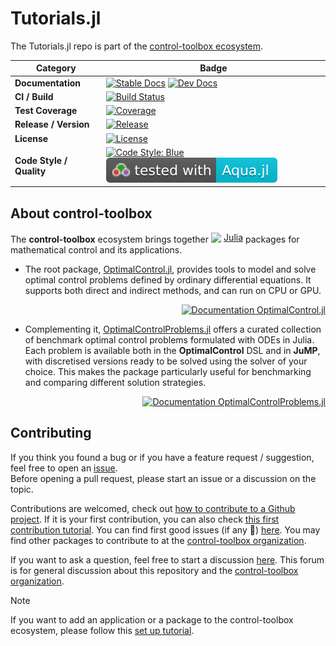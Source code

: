 # Tutorials.jl

<!-- 
For instructions on how to customize this README.template.md and use the centralized workflow,
please see the user guide: https://github.com/orgs/control-toolbox/discussions/67
-->

The Tutorials.jl repo is part of the [control-toolbox ecosystem](https://github.com/control-toolbox).

| **Category** | **Badge** |
|-----------------------|-----------|
| **Documentation** | [![Stable Docs](https://img.shields.io/badge/docs-stable-blue.svg)](https://control-toolbox.org/Tutorials.jl/stable/) [![Dev Docs](https://img.shields.io/badge/docs-dev-8A2BE2.svg)](https://control-toolbox.org/Tutorials.jl/dev/) |
| **CI / Build** | [![Build Status](https://github.com/control-toolbox/Tutorials.jl/actions/workflows/CI.yml/badge.svg?branch=main)](https://github.com/control-toolbox/Tutorials.jl/actions/workflows/CI.yml?query=branch%3Amain) |
| **Test Coverage** | [![Coverage](https://codecov.io/gh/control-toolbox/Tutorials.jl/branch/main/graph/badge.svg)](https://codecov.io/gh/control-toolbox/Tutorials.jl) |
| **Release / Version** | [![Release](https://img.shields.io/github/v/release/control-toolbox/Tutorials.jl.svg)](https://github.com/control-toolbox/Tutorials.jl/releases) |
| **License** | [![License](https://img.shields.io/badge/License-MIT-yellow.svg)](https://github.com/control-toolbox/Tutorials.jl/blob/master/LICENSE) |
| **Code Style / Quality** | [![Code Style: Blue](https://img.shields.io/badge/code%20style-blue-4495d1.svg)](https://github.com/JuliaDiff/BlueStyle) [![Aqua.jl](https://raw.githubusercontent.com/JuliaTesting/Aqua.jl/master/badge.svg)](https://github.com/JuliaTesting/Aqua.jl) |

## About control-toolbox

The **control-toolbox** ecosystem brings together <a href="https://julialang.org" style="display:inline-flex; align-items:center;">
  <img src="https://raw.githubusercontent.com/JuliaLang/julia-logo-graphics/master/images/julia.ico" width="16em" style="margin-right:0.3em;">
  Julia
</a> packages for mathematical control and its applications.  

- The root package, [OptimalControl.jl](https://github.com/control-toolbox/OptimalControl.jl), provides tools to model and solve optimal control problems defined by ordinary differential equations. It supports both direct and indirect methods, and can run on CPU or GPU.  

<p align="right">
  <a href="http://control-toolbox.org/OptimalControl.jl">
    <img src="https://img.shields.io/badge/Documentation-OptimalControl.jl-blue" alt="Documentation OptimalControl.jl">
  </a>
</p>

- Complementing it, [OptimalControlProblems.jl](https://github.com/control-toolbox/OptimalControlProblems.jl) offers a curated collection of benchmark optimal control problems formulated with ODEs in Julia. Each problem is available both in the **OptimalControl** DSL and in **JuMP**, with discretised versions ready to be solved using the solver of your choice. This makes the package particularly useful for benchmarking and comparing different solution strategies.  

<p align="right">
  <a href="http://control-toolbox.org/OptimalControlProblems.jl">
    <img src="https://img.shields.io/badge/Documentation-OptimalControlProblems.jl-blue" alt="Documentation OptimalControlProblems.jl">
  </a>
</p>

## Contributing

[issue-url]: https://github.com/control-toolbox/Tutorials.jl/issues
[first-good-issue-url]: https://github.com/control-toolbox/Tutorials.jl/contribute

If you think you found a bug or if you have a feature request / suggestion, feel free to open an [issue][issue-url].  
Before opening a pull request, please start an issue or a discussion on the topic. 

Contributions are welcomed, check out [how to contribute to a Github project](https://docs.github.com/en/get-started/exploring-projects-on-github/contributing-to-a-project). If it is your first contribution, you can also check [this first contribution tutorial](https://github.com/firstcontributions/first-contributions). You can find first good issues (if any 🙂) [here][first-good-issue-url]. You may find other packages to contribute to at the [control-toolbox organization](https://github.com/control-toolbox).

If you want to ask a question, feel free to start a discussion [here](https://github.com/orgs/control-toolbox/discussions). This forum is for general discussion about this repository and the [control-toolbox organization](https://github.com/control-toolbox).

>[!NOTE]
> If you want to add an application or a package to the control-toolbox ecosystem, please follow this [set up tutorial](https://github.com/orgs/control-toolbox/discussions/65).
